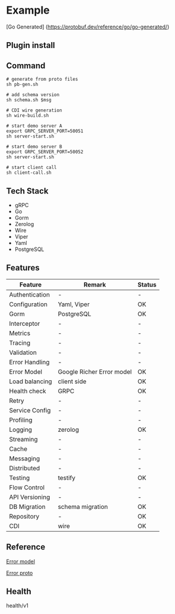 # Example

[Go Generated] (<https://protobuf.dev/reference/go/go-generated/>)

## Plugin install

## Command

```shell
# generate from proto files
sh pb-gen.sh
```

```shell
# add schema version
sh schema.sh $msg
```

```shell
# CDI wire generation
sh wire-build.sh
```

```shell
# start demo server A
export GRPC_SERVER_PORT=50051
sh server-start.sh
```

```shell
# start demo server B
export GRPC_SERVER_PORT=50052
sh server-start.sh
```

```shell
# start client call
sh client-call.sh
```

## Tech Stack

- gRPC
- Go
- Gorm
- Zerolog
- Wire
- Viper
- Yaml
- PostgreSQL

## Features

|Feature | Remark | Status |
|--------|--------|--------|
|Authentication| - |-|
|Configuration | Yaml, Viper | OK |
|Gorm|PostgreSQL|OK|
|Interceptor|-|-|
|Metrics|-|-|
|Tracing|-|-|
|Validation|-|-|
|Error Handling|-|-|
|Error Model| Google Richer Error model| OK |
|Load balancing|client side| OK |
|Health check|GRPC|OK|
|Retry|-|-|
|Service Config|-|-|
|Profiling|-|-|
|Logging|zerolog| OK |
|Streaming|-|-|
|Cache|-|-|
|Messaging|-|-|
|Distributed|-|-|
|Testing|testify|OK|
|Flow Control|-|-|
|API Versioning|-|-|
|DB Migration|schema migration| OK |
|Repository|-|OK|
|CDI| wire | OK |

## Reference

[Error model](https://google.aip.dev/193#error_model)

[Error proto](https://github.com/googleapis/googleapis/blob/master/google/rpc/error_details.proto)

## Health

health/v1
